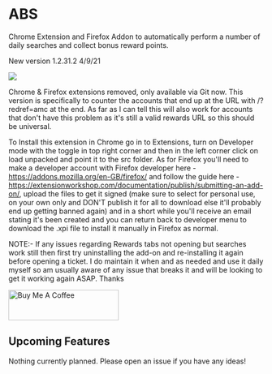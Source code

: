 # ABS
Chrome Extension and Firefox Addon to automatically perform a number of daily searches and collect bonus reward points.

New version 1.2.31.2 4/9/21

![](/screenshots/popup.png)

Chrome & Firefox extensions removed, only available via Git now. This version is specifically to counter the accounts that end up at the URL with /?redref=amc at the end. As far as I can tell this will also work for accounts that don't have this problem as it's still a valid rewards URL so this should be universal.

To Install this extension in Chrome go in to Extensions, turn on Developer mode with the toggle in top right corner and then in the left corner click on load unpacked and point it to the src folder. As for Firefox you'll need to make a developer account with Firefox developer here - https://addons.mozilla.org/en-GB/firefox/ and follow the guide here - https://extensionworkshop.com/documentation/publish/submitting-an-add-on/, upload the files to get it signed (make sure to select for personal use, on your own only and DON'T publish it for all to download else it'll probably end up getting banned again) and in a short while you'll receive an email stating it's been created and you can return back to developer menu to download the .xpi file to install it manually in Firefox as normal.

NOTE:- If any issues regarding Rewards tabs not opening but searches work still then first try uninstalling the add-on and re-installing it again before opening a ticket. I do maintain it when and as needed and use it daily myself so am usually aware of any issue that breaks it and will be looking to get it working again ASAP. Thanks

<a href="https://www.buymeacoffee.com/h4x0rm1k3" target="_blank"><img src="https://cdn.buymeacoffee.com/buttons/v2/default-green.png" alt="Buy Me A Coffee" style="height: 60px !important;width: 217px !important;" ></a>


## Upcoming Features

Nothing currently planned. Please open an issue if you have any ideas!
